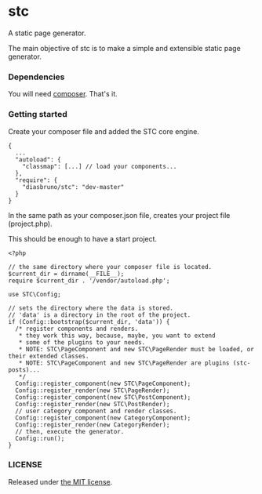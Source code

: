 # stc

A static page generator.

The main objective of stc is to make a simple and extensible static page generator.

### Dependencies

You will need [composer](http://getcomponser.org). That's it.

### Getting started

Create your composer file and added the STC core engine.

```
{
  ...
  "autoload": {
    "classmap": [...] // load your components...
  },
  "require": {
    "diasbruno/stc": "dev-master"
  }
}
```

In the same path as your composer.json file, creates your project file (project.php).

This should be enough to have a start project.

```
<?php

// the same directory where your composer file is located.
$current_dir = dirname(__FILE__);
require $current_dir . '/vendor/autoload.php';

use STC\Config;

// sets the directory where the data is stored.
// 'data' is a directory in the root of the project.
if (Config::bootstrap($current_dir, 'data')) {
  /* register components and renders.
   * they work this way, because, maybe, you want to extend
   * some of the plugins to your needs.
   * NOTE: STC\PageComponent and new STC\PageRender must be loaded, or their extended classes.
   * NOTE: STC\PageComponent and new STC\PageRender are plugins (stc-posts)...
   */
  Config::register_component(new STC\PageComponent);
  Config::register_render(new STC\PageRender);
  Config::register_component(new STC\PostComponent);
  Config::register_render(new STC\PostRender);
  // user category component and render classes.
  Config::register_component(new CategoryComponent);
  Config::register_render(new CategoryRender);
  // then, execute the generator.
  Config::run();
}
```

### LICENSE

Released under [the MIT license](LICENSE).
